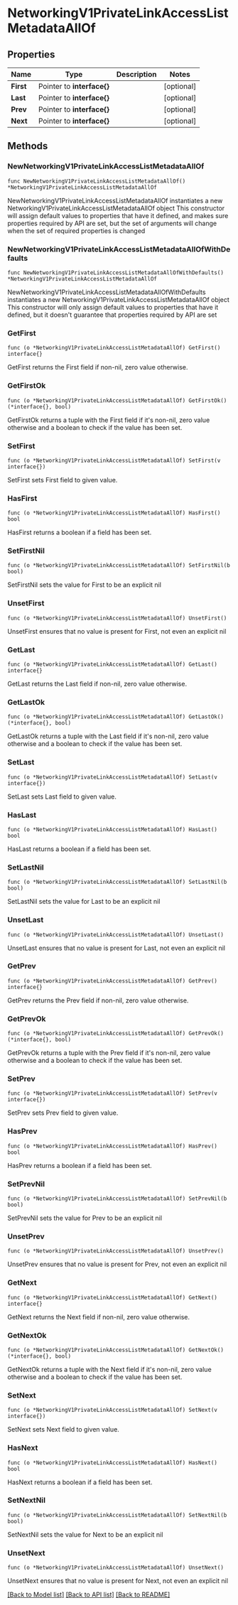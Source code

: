 # NetworkingV1PrivateLinkAccessListMetadataAllOf

## Properties

Name | Type | Description | Notes
------------ | ------------- | ------------- | -------------
**First** | Pointer to **interface{}** |  | [optional] 
**Last** | Pointer to **interface{}** |  | [optional] 
**Prev** | Pointer to **interface{}** |  | [optional] 
**Next** | Pointer to **interface{}** |  | [optional] 

## Methods

### NewNetworkingV1PrivateLinkAccessListMetadataAllOf

`func NewNetworkingV1PrivateLinkAccessListMetadataAllOf() *NetworkingV1PrivateLinkAccessListMetadataAllOf`

NewNetworkingV1PrivateLinkAccessListMetadataAllOf instantiates a new NetworkingV1PrivateLinkAccessListMetadataAllOf object
This constructor will assign default values to properties that have it defined,
and makes sure properties required by API are set, but the set of arguments
will change when the set of required properties is changed

### NewNetworkingV1PrivateLinkAccessListMetadataAllOfWithDefaults

`func NewNetworkingV1PrivateLinkAccessListMetadataAllOfWithDefaults() *NetworkingV1PrivateLinkAccessListMetadataAllOf`

NewNetworkingV1PrivateLinkAccessListMetadataAllOfWithDefaults instantiates a new NetworkingV1PrivateLinkAccessListMetadataAllOf object
This constructor will only assign default values to properties that have it defined,
but it doesn't guarantee that properties required by API are set

### GetFirst

`func (o *NetworkingV1PrivateLinkAccessListMetadataAllOf) GetFirst() interface{}`

GetFirst returns the First field if non-nil, zero value otherwise.

### GetFirstOk

`func (o *NetworkingV1PrivateLinkAccessListMetadataAllOf) GetFirstOk() (*interface{}, bool)`

GetFirstOk returns a tuple with the First field if it's non-nil, zero value otherwise
and a boolean to check if the value has been set.

### SetFirst

`func (o *NetworkingV1PrivateLinkAccessListMetadataAllOf) SetFirst(v interface{})`

SetFirst sets First field to given value.

### HasFirst

`func (o *NetworkingV1PrivateLinkAccessListMetadataAllOf) HasFirst() bool`

HasFirst returns a boolean if a field has been set.

### SetFirstNil

`func (o *NetworkingV1PrivateLinkAccessListMetadataAllOf) SetFirstNil(b bool)`

 SetFirstNil sets the value for First to be an explicit nil

### UnsetFirst
`func (o *NetworkingV1PrivateLinkAccessListMetadataAllOf) UnsetFirst()`

UnsetFirst ensures that no value is present for First, not even an explicit nil
### GetLast

`func (o *NetworkingV1PrivateLinkAccessListMetadataAllOf) GetLast() interface{}`

GetLast returns the Last field if non-nil, zero value otherwise.

### GetLastOk

`func (o *NetworkingV1PrivateLinkAccessListMetadataAllOf) GetLastOk() (*interface{}, bool)`

GetLastOk returns a tuple with the Last field if it's non-nil, zero value otherwise
and a boolean to check if the value has been set.

### SetLast

`func (o *NetworkingV1PrivateLinkAccessListMetadataAllOf) SetLast(v interface{})`

SetLast sets Last field to given value.

### HasLast

`func (o *NetworkingV1PrivateLinkAccessListMetadataAllOf) HasLast() bool`

HasLast returns a boolean if a field has been set.

### SetLastNil

`func (o *NetworkingV1PrivateLinkAccessListMetadataAllOf) SetLastNil(b bool)`

 SetLastNil sets the value for Last to be an explicit nil

### UnsetLast
`func (o *NetworkingV1PrivateLinkAccessListMetadataAllOf) UnsetLast()`

UnsetLast ensures that no value is present for Last, not even an explicit nil
### GetPrev

`func (o *NetworkingV1PrivateLinkAccessListMetadataAllOf) GetPrev() interface{}`

GetPrev returns the Prev field if non-nil, zero value otherwise.

### GetPrevOk

`func (o *NetworkingV1PrivateLinkAccessListMetadataAllOf) GetPrevOk() (*interface{}, bool)`

GetPrevOk returns a tuple with the Prev field if it's non-nil, zero value otherwise
and a boolean to check if the value has been set.

### SetPrev

`func (o *NetworkingV1PrivateLinkAccessListMetadataAllOf) SetPrev(v interface{})`

SetPrev sets Prev field to given value.

### HasPrev

`func (o *NetworkingV1PrivateLinkAccessListMetadataAllOf) HasPrev() bool`

HasPrev returns a boolean if a field has been set.

### SetPrevNil

`func (o *NetworkingV1PrivateLinkAccessListMetadataAllOf) SetPrevNil(b bool)`

 SetPrevNil sets the value for Prev to be an explicit nil

### UnsetPrev
`func (o *NetworkingV1PrivateLinkAccessListMetadataAllOf) UnsetPrev()`

UnsetPrev ensures that no value is present for Prev, not even an explicit nil
### GetNext

`func (o *NetworkingV1PrivateLinkAccessListMetadataAllOf) GetNext() interface{}`

GetNext returns the Next field if non-nil, zero value otherwise.

### GetNextOk

`func (o *NetworkingV1PrivateLinkAccessListMetadataAllOf) GetNextOk() (*interface{}, bool)`

GetNextOk returns a tuple with the Next field if it's non-nil, zero value otherwise
and a boolean to check if the value has been set.

### SetNext

`func (o *NetworkingV1PrivateLinkAccessListMetadataAllOf) SetNext(v interface{})`

SetNext sets Next field to given value.

### HasNext

`func (o *NetworkingV1PrivateLinkAccessListMetadataAllOf) HasNext() bool`

HasNext returns a boolean if a field has been set.

### SetNextNil

`func (o *NetworkingV1PrivateLinkAccessListMetadataAllOf) SetNextNil(b bool)`

 SetNextNil sets the value for Next to be an explicit nil

### UnsetNext
`func (o *NetworkingV1PrivateLinkAccessListMetadataAllOf) UnsetNext()`

UnsetNext ensures that no value is present for Next, not even an explicit nil

[[Back to Model list]](../README.md#documentation-for-models) [[Back to API list]](../README.md#documentation-for-api-endpoints) [[Back to README]](../README.md)


